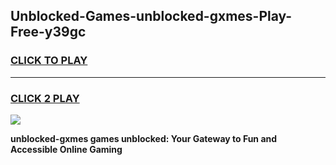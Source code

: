 
## Unblocked-Games-unblocked-gxmes-Play-Free-y39gc
<h3>
<a href="https://premium76.site?title=unblocked-gxmes&ref=20M">CLICK TO PLAY</a></h3>
<hr>

<h3>
<a href="https://premium76.site?title=unblocked-gxmes&ref=20M">CLICK 2 PLAY</a>
  
</h3>

<a href="https://premium76.site?title=unblocked-gxmes&ref=19M"><img src="https://clearcache.store/games.png"></a>


**unblocked-gxmes games unblocked: Your Gateway to Fun and Accessible Online Gaming**
